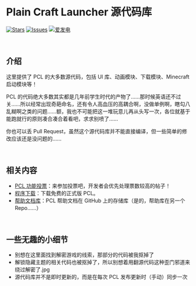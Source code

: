 # Plain Craft Launcher 源代码库

[![Stars](https://img.shields.io/github/stars/Hex-Dragon/PCL2?style=flat&logo=data:image/svg%2bxml;base64,PHN2ZyB4bWxucz0iaHR0cDovL3d3dy53My5vcmcvMjAwMC9zdmciIHZlcnNpb249IjEiIHdpZHRoPSIxNiIgaGVpZ2h0PSIxNiI+PHBhdGggZD0iTTggLjI1YS43NS43NSAwIDAgMSAuNjczLjQxOGwxLjg4MiAzLjgxNSA0LjIxLjYxMmEuNzUuNzUgMCAwIDEgLjQxNiAxLjI3OWwtMy4wNDYgMi45Ny43MTkgNC4xOTJhLjc1MS43NTEgMCAwIDEtMS4wODguNzkxTDggMTIuMzQ3bC0zLjc2NiAxLjk4YS43NS43NSAwIDAgMS0xLjA4OC0uNzlsLjcyLTQuMTk0TC44MTggNi4zNzRhLjc1Ljc1IDAgMCAxIC40MTYtMS4yOGw0LjIxLS42MTFMNy4zMjcuNjY4QS43NS43NSAwIDAgMSA4IC4yNVoiIGZpbGw9IiNlYWM1NGYiLz48L3N2Zz4=&logoSize=auto&label=Stars&labelColor=666666&color=eac54f)](https://github.com/Hex-Dragon/PCL2/)
[![Issues](https://img.shields.io/github/issues/Hex-Dragon/PCL2?style=flat&label=Issues&labelColor=666666&color=1a7f37)](https://github.com/Hex-Dragon/PCL2/issues)
[![爱发电](https://img.shields.io/badge/赞助-%E7%88%B1%E5%8F%91%E7%94%B5-946ce6?style=flat&labelColor=666666&logoSize=auto)](https://afdian.net/@LTCat)

<br/>

## 介绍

这里提供了 PCL 的大多数源代码，包括 UI 库、动画模块、下载模块、Minecraft 启动模块等！

PCL 的代码绝大多数其实都是几年前学生时代的产物了……那时候英语还不过关……所以经常出现奇葩命名，还有令人高血压的高耦合啊，没做单例啊，瞎勾八乱糊啊之类的问题……额，我也不可能把这一堆玩意儿再从头写一次，各位就基于能跑就行的原则凑合凑合着看吧，求求别喷了……

你也可以丢 Pull Request，虽然这个源代码库并不能直接编译，但一些简单的修改应该还是没问题的……

<br/>

## 相关内容
- [PCL 功能投票](https://github.com/Hex-Dragon/PCL2/discussions/2)：来参加投票吧，开发者会优先处理票数较高的帖子！
- [程序下载](https://afdian.net/p/0164034c016c11ebafcb52540025c377)：下载免费的正式版 PCL。
- [帮助文档库](https://github.com/LTCatt/PCL2Help)：PCL 帮助文档在 GitHub 上的存储库（是的，帮助库在另一个 Repo……）

<br/>

## 一些无趣的小细节
- 别想在这里面找到解密游戏的线索，那部分的代码被我抠掉了
- 解锁隐藏主题的相关代码也被抠掉了，所以别想着用翻源代码这种歪门邪道来绕过解密了.jpg
- 源代码库并不是即时更新的，而是在每次 PCL 发布更新时（手动）同步一次
